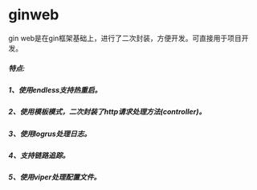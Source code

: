 # ginweb
 gin web是在gin框架基础上，进行了二次封装，方便开发。可直接用于项目开发。

##### 特点:
##### 1、使用endless支持热重启。
##### 2、使用模板模式，二次封装了http请求处理方法(controller)。
##### 3、使用logrus处理日志。
##### 4、支持链路追踪。
##### 5、使用viper处理配置文件。
